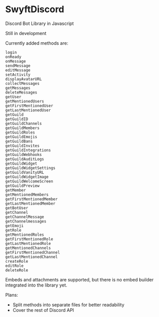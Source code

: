 # SwyftDiscord
 Discord Bot Library in Javascript

Still in development

Currently added methods are:

```
login
onReady
onMessage
sendMessage
editMessage
setActivity
displayAvatarURL
collectMessages
getMessages
deleteMessages
getUser
getMentionedUsers
getFirstMentionedUser
getLastMentionedUser
getGuild
getGuildID
getGuildChannels
getGuildMembers
getGuildRoles
getGuildEmojis
getGuildBans
getGuildInvites
getGuildIntegrations
getGuildWebhooks
getGuildAuditLogs
getGuildWidget
getGuildWidgetSettings
getGuildVanityURL
getGuildWidgetImage
getGuildWelcomeScreen
getGuildPreview
getMember
getMentionedMembers
getFirstMentionedMember
getLastMentionedMember
getBotUser
getChannel
getChannelMessage
getChannelmessages
getEmoji
getRole
getMentionedRoles
getFirstMentionedRole
getLastMentionedRole
getMentionedChannels
getFirstMentionedChannel
getLastMentionedChannel
createRole
editRole
deleteRole
```

Embeds and attachments are supported, but there is no embed builder integrated into the library yet.

Plans:

+ Split methods into separate files for better readability
+ Cover the rest of Discord API